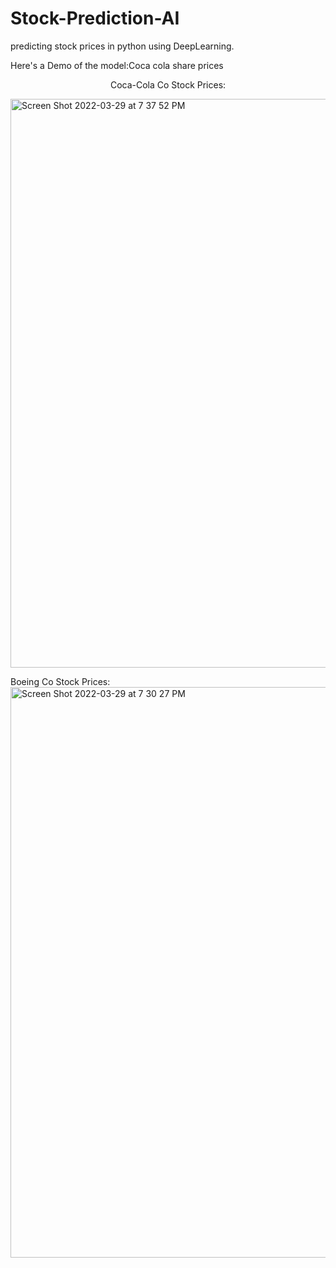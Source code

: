 # Stock-Prediction-AI
predicting stock prices in python using DeepLearning.

Here's a Demo of the model:Coca cola share prices

<center>
  <p>Coca-Cola Co Stock Prices:</p>
</center>

<img width="910" alt="Screen Shot 2022-03-29 at 7 37 52 PM" src="https://user-images.githubusercontent.com/76651082/160839166-2055afdd-1a9c-405e-b56c-8f611a8c4b1c.png">

Boeing Co Stock Prices:
<img width="913" alt="Screen Shot 2022-03-29 at 7 30 27 PM" src="https://user-images.githubusercontent.com/76651082/160839181-1ea01511-c07b-4ed2-bfbf-618c48e31180.png">
